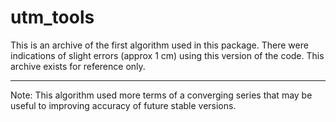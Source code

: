 # utm_tools

This is an archive of the first algorithm used in this package. There were indications of slight errors (approx 1 cm) using this version of the code. This archive exists for reference only. 

---
Note: This algorithm used more terms of a converging series that may be useful to improving accuracy of future stable versions.
